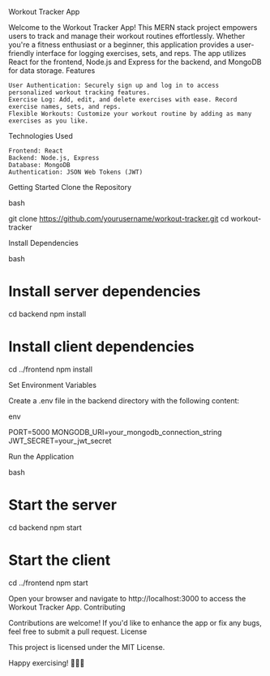 Workout Tracker App

Welcome to the Workout Tracker App! This MERN stack project empowers users to track and manage their workout routines effortlessly. Whether you're a fitness enthusiast or a beginner, this application provides a user-friendly interface for logging exercises, sets, and reps. The app utilizes React for the frontend, Node.js and Express for the backend, and MongoDB for data storage.
Features

    User Authentication: Securely sign up and log in to access personalized workout tracking features.
    Exercise Log: Add, edit, and delete exercises with ease. Record exercise names, sets, and reps.
    Flexible Workouts: Customize your workout routine by adding as many exercises as you like.

Technologies Used

    Frontend: React
    Backend: Node.js, Express
    Database: MongoDB
    Authentication: JSON Web Tokens (JWT)

Getting Started
Clone the Repository

bash

git clone https://github.com/yourusername/workout-tracker.git
cd workout-tracker

Install Dependencies

bash

# Install server dependencies
cd backend
npm install

# Install client dependencies
cd ../frontend
npm install

Set Environment Variables

Create a .env file in the backend directory with the following content:

env

PORT=5000
MONGODB_URI=your_mongodb_connection_string
JWT_SECRET=your_jwt_secret

Run the Application

bash

# Start the server
cd backend
npm start

# Start the client
cd ../frontend
npm start

Open your browser and navigate to http://localhost:3000 to access the Workout Tracker App.
Contributing

Contributions are welcome! If you'd like to enhance the app or fix any bugs, feel free to submit a pull request.
License

This project is licensed under the MIT License.

Happy exercising! 💪🏋️‍♀️
